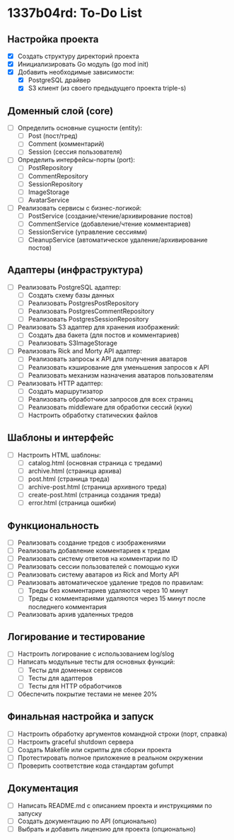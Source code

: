 # 1337b04rd: To-Do List

## Настройка проекта
- [x] Создать структуру директорий проекта
- [x] Инициализировать Go модуль (go mod init)
- [x] Добавить необходимые зависимости:
  - [x] PostgreSQL драйвер
  - [x] S3 клиент (из своего предыдущего проекта triple-s)

## Доменный слой (core)
- [ ] Определить основные сущности (entity):
  - [ ] Post (пост/тред)
  - [ ] Comment (комментарий)
  - [ ] Session (сессия пользователя)
- [ ] Определить интерфейсы-порты (port):
  - [ ] PostRepository
  - [ ] CommentRepository
  - [ ] SessionRepository
  - [ ] ImageStorage
  - [ ] AvatarService
- [ ] Реализовать сервисы с бизнес-логикой:
  - [ ] PostService (создание/чтение/архивирование постов)
  - [ ] CommentService (добавление/чтение комментариев)
  - [ ] SessionService (управление сессиями)
  - [ ] CleanupService (автоматическое удаление/архивирование постов)

## Адаптеры (инфраструктура)
- [ ] Реализовать PostgreSQL адаптер:
  - [ ] Создать схему базы данных
  - [ ] Реализовать PostgresPostRepository
  - [ ] Реализовать PostgresCommentRepository
  - [ ] Реализовать PostgresSessionRepository
- [ ] Реализовать S3 адаптер для хранения изображений:
  - [ ] Создать два бакета (для постов и комментариев)
  - [ ] Реализовать S3ImageStorage
- [ ] Реализовать Rick and Morty API адаптер:
  - [ ] Реализовать запросы к API для получения аватаров
  - [ ] Реализовать кэширование для уменьшения запросов к API
  - [ ] Реализовать механизм назначения аватаров пользователям
- [ ] Реализовать HTTP адаптер:
  - [ ] Создать маршрутизатор
  - [ ] Реализовать обработчики запросов для всех страниц
  - [ ] Реализовать middleware для обработки сессий (куки)
  - [ ] Настроить обработку статических файлов

## Шаблоны и интерфейс
- [ ] Настроить HTML шаблоны:
  - [ ] catalog.html (основная страница с тредами)
  - [ ] archive.html (страница архива)
  - [ ] post.html (страница треда)
  - [ ] archive-post.html (страница архивного треда)
  - [ ] create-post.html (страница создания треда)
  - [ ] error.html (страница ошибки)

## Функциональность
- [ ] Реализовать создание тредов с изображениями
- [ ] Реализовать добавление комментариев к тредам
- [ ] Реализовать систему ответов на комментарии по ID
- [ ] Реализовать сессии пользователей с помощью куки
- [ ] Реализовать систему аватаров из Rick and Morty API
- [ ] Реализовать автоматическое удаление тредов по правилам:
  - [ ] Треды без комментариев удаляются через 10 минут
  - [ ] Треды с комментариями удаляются через 15 минут после последнего комментария
- [ ] Реализовать архив удаленных тредов

## Логирование и тестирование
- [ ] Настроить логирование с использованием log/slog
- [ ] Написать модульные тесты для основных функций:
  - [ ] Тесты для доменных сервисов
  - [ ] Тесты для адаптеров
  - [ ] Тесты для HTTP обработчиков
- [ ] Обеспечить покрытие тестами не менее 20%

## Финальная настройка и запуск
- [ ] Настроить обработку аргументов командной строки (порт, справка)
- [ ] Настроить graceful shutdown сервера
- [ ] Создать Makefile или скрипты для сборки проекта
- [ ] Протестировать полное приложение в реальном окружении
- [ ] Проверить соответствие кода стандартам gofumpt

## Документация
- [ ] Написать README.md с описанием проекта и инструкциями по запуску
- [ ] Создать документацию по API (опционально)
- [ ] Выбрать и добавить лицензию для проекта (опционально)
